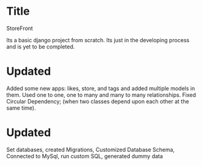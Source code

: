 # Title

StoreFront

Its a basic django project from scratch. Its just in the developing process and is yet to be completed.

# Updated

Added some new apps: likes, store, and tags and added multiple models in them.
Used one to one, one to many and many to many relationships.
Fixed Circular Dependency; (when two classes depend upon each other at the same time).

# Updated 

Set databases, created Migrations, Customized Database Schema, Connected to MySql, run custom SQL, generated dummy data

